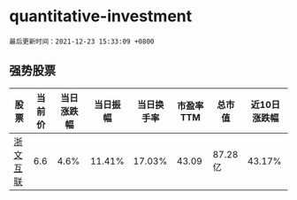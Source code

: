# quantitative-investment

`最后更新时间：2021-12-23 15:33:09 +0800`

## 强势股票

|股票|当前价|当日涨跌幅|当日振幅|当日换手率|市盈率TTM|总市值|近10日涨跌幅|
|----|----|----|----|----|----|----|----|
|[浙文互联](https://xueqiu.com/S/SH600986)|6.6|4.6%|11.41%|17.03%|43.09|87.28亿|43.17%|
